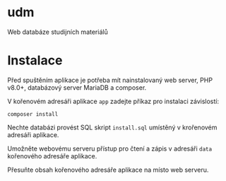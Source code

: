 # udm
Web databáze studijních materiálů

# Instalace

Před spuštěním aplikace je potřeba mít nainstalovaný web server, PHP v8.0+, databázový server MariaDB a composer.

V kořenovém adresáři aplikace `app` zadejte příkaz pro instalaci závislostí:

`composer install`

Nechte databázi provést SQL skript `install.sql` umístěný v krořenovém adresáři aplikace.

Umožněte webovému serveru přístup pro čtení a zápis v adresáři `data` 
kořenového adresáře aplikace.

Přesuňte obsah kořenového adresáře aplikace na místo web serveru.
